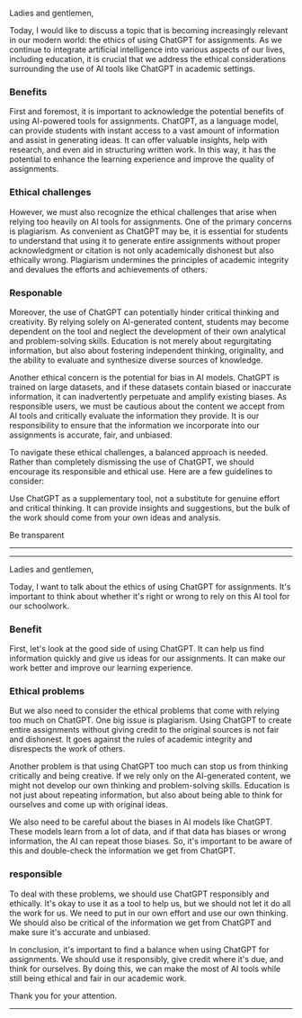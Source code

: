 
Ladies and gentlemen,

Today, I would like to discuss a topic that is becoming increasingly relevant in our modern world: the ethics of using ChatGPT for assignments. As we continue to integrate artificial intelligence into various aspects of our lives, including education, it is crucial that we address the ethical considerations surrounding the use of AI tools like ChatGPT in academic settings.
### Benefits
First and foremost, it is important to acknowledge the potential benefits of using AI-powered tools for assignments. ChatGPT, as a language model, can provide students with instant access to a vast amount of information and assist in generating ideas. It can offer valuable insights, help with research, and even aid in structuring written work. In this way, it has the potential to enhance the learning experience and improve the quality of assignments.
### Ethical challenges
However, we must also recognize the ethical challenges that arise when relying too heavily on AI tools for assignments. One of the primary concerns is plagiarism. As convenient as ChatGPT may be, it is essential for students to understand that using it to generate entire assignments without proper acknowledgment or citation is not only academically dishonest but also ethically wrong. Plagiarism undermines the principles of academic integrity and devalues the efforts and achievements of others.
### Responable
Moreover, the use of ChatGPT can potentially hinder critical thinking and creativity. By relying solely on AI-generated content, students may become dependent on the tool and neglect the development of their own analytical and problem-solving skills. Education is not merely about regurgitating information, but also about fostering independent thinking, originality, and the ability to evaluate and synthesize diverse sources of knowledge.

Another ethical concern is the potential for bias in AI models. ChatGPT is trained on large datasets, and if these datasets contain biased or inaccurate information, it can inadvertently perpetuate and amplify existing biases. As responsible users, we must be cautious about the content we accept from AI tools and critically evaluate the information they provide. It is our responsibility to ensure that the information we incorporate into our assignments is accurate, fair, and unbiased.

To navigate these ethical challenges, a balanced approach is needed. Rather than completely dismissing the use of ChatGPT, we should encourage its responsible and ethical use. Here are a few guidelines to consider:

Use ChatGPT as a supplementary tool, not a substitute for genuine effort and critical thinking. It can provide insights and suggestions, but the bulk of the work should come from your own ideas and analysis.

Be transparent


------------------------------------------------------------------------------------------------------

------------------------------------------
Ladies and gentlemen,

Today, I want to talk about the ethics of using ChatGPT for assignments. It's important to think about whether it's right or wrong to rely on this AI tool for our schoolwork.
### Benefit
First, let's look at the good side of using ChatGPT. It can help us find information quickly and give us ideas for our assignments. It can make our work better and improve our learning experience.
### Ethical problems
But we also need to consider the ethical problems that come with relying too much on ChatGPT. One big issue is plagiarism. Using ChatGPT to create entire assignments without giving credit to the original sources is not fair and dishonest. It goes against the rules of academic integrity and disrespects the work of others.

Another problem is that using ChatGPT too much can stop us from thinking critically and being creative. If we rely only on the AI-generated content, we might not develop our own thinking and problem-solving skills. Education is not just about repeating information, but also about being able to think for ourselves and come up with original ideas.
  
We also need to be careful about the biases in AI models like ChatGPT. These models learn from a lot of data, and if that data has biases or wrong information, the AI can repeat those biases. So, it's important to be aware of this and double-check the information we get from ChatGPT.
### responsible
To deal with these problems, we should use ChatGPT responsibly and ethically. It's okay to use it as a tool to help us, but we should not let it do all the work for us. We need to put in our own effort and use our own thinking. We should also be critical of the information we get from ChatGPT and make sure it's accurate and unbiased.

In conclusion, it's important to find a balance when using ChatGPT for assignments. We should use it responsibly, give credit where it's due, and think for ourselves. By doing this, we can make the most of AI tools while still being ethical and fair in our academic work.

Thank you for your attention.



-----------------------------------
